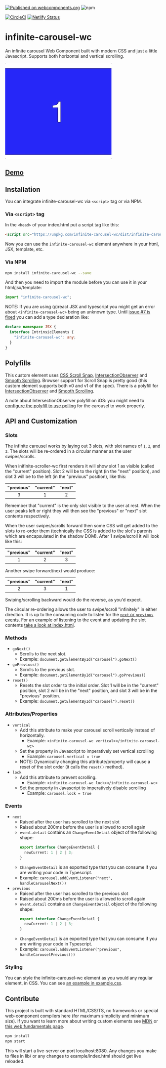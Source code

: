[![Published on webcomponents.org](https://img.shields.io/badge/webcomponents.org-published-blue.svg?style=flat-square)](https://www.webcomponents.org/element/infinite-carousel-wc) ![npm](https://img.shields.io/npm/v/infinite-carousel-wc.svg)

[![CircleCI](https://circleci.com/gh/wes566/infinite-carousel-wc.svg?style=svg)](https://circleci.com/gh/wes566/infinite-carousel-wc) [![Netlify Status](https://api.netlify.com/api/v1/badges/3afd934a-e7a4-40e1-b47f-f0e571ba218d/deploy-status)](https://app.netlify.com/sites/infinite-carousel-wc/deploys)

# infinite-carousel-wc

An infinite carousel Web Component built with modern CSS and just a little Javascript. Supports both horizontal and vertical scrolling.

![infinite-carousel-wc demo](demo.gif)

## [Demo](https://infinite-carousel-wc.netlify.com/)

## Installation

You can integrate infinite-carousel-wc via `<script>` tag or via NPM.

### Via `<script>` tag

In the `<head>` of your index.html put a script tag like this:

```html
<script src="https://unpkg.com/infinite-carousel-wc/dist/infinite-carousel-wc.min.js"></script>
```

Now you can use the `infinite-carousel-wc` element anywhere in your html, JSX, template, etc.

### Via NPM

```bash
npm install infinite-carousel-wc --save
```

And then you need to import the module before you can use it in your html/jsx/template:

```js
import "infinite-carousel-wc";
```

NOTE: If you are using (p)react JSX and typescript you might get an error about `<infinite-carousel-wc>` being an unknown type. Until [issue #7 is fixed](https://github.com/wes566/infinite-carousel-wc/issues/7) you can add a type declaration like:

```ts
declare namespace JSX {
  interface IntrinsicElements {
    "infinite-carousel-wc": any;
  }
}
```

## Polyfills

This custom element uses [CSS Scroll Snap](https://caniuse.com/#feat=css-snappoints), [IntersectionObserver](https://caniuse.com/#feat=intersectionobserver) and [Smooth Scrolling](https://caniuse.com/#feat=css-scroll-behavior). Browser support for Scroll Snap is pretty good (this custom element supports both v0 and v1 of the spec). There is a polyfill for [IntersectionObserver](https://github.com/w3c/IntersectionObserver/tree/master/polyfill) and [Smooth Scrolling](https://github.com/iamdustan/smoothscroll).

A note about IntersectionObserver polyfill on iOS: you might need to [configure the polyfill to use polling](https://github.com/w3c/IntersectionObserver/tree/master/polyfill#configuring-the-polyfill) for the carousel to work properly.

## API and Customization

### Slots

The infinite carousel works by laying out 3 slots, with slot names of `1`, `2`, and `3`. The slots will be re-ordered in a circular manner as the user swipes/scrolls.

When inifinite-scroller-wc first renders it will show slot 1 as visible (called the "current" position). Slot 2 will be to the right (in the "next" position), and slot 3 will be to the left (in the "previous" position), like this:

| "previous" | "current" | "next" |
| :--------: | :-------: | :----: |
|     3      |     1     |   2    |

Remember that "current" is the only slot visible to the user at rest. When the user peaks left or right they will then see the "previous" or "next" slot contents respectively.

When the user swipes/scrolls forward then some CSS will get added to the slots to re-order them (technically the CSS is added to the slot's parents which are encapsulated in the shadow DOM). After 1 swipe/scroll it will look like this:

| "previous" | "current" | "next" |
| :--------: | :-------: | :----: |
|     1      |     2     |   3    |

Another swipe forward/next would produce:

| "previous" | "current" | "next" |
| :--------: | :-------: | :----: |
|     2      |     3     |   1    |

Swiping/scrolling backward would do the reverse, as you'd expect.

The circular re-ordering allows the user to swipe/scroll "infinitely" in either direction. It is up to the consuming code to listen for the [`next` or `previous` events](#events). For an example of listening to the event and updating the slot contents [take a look at index.html](./example/index.html#L163).

### Methods

- `goNext()`
  - Scrolls to the next slot.
  - Example: `document.getElementById("carousel").goNext()`
- `goPrevious()`
  - Scrolls to the previous slot.
  - Example: `document.getElementById("carousel").goPrevious()`
- `reset()`
  - Resets the slot order to the initial order. Slot 1 will be in the "current" position, slot 2 will be in the "next" position, and slot 3 will be in the "previous" position.
  - Example: `document.getElementById("carousel").reset()`

### Attributes/Properties

- `vertical`
  - Add this attribute to make your carousel scroll vertically instead of horizontally.
    - Example: `<infinite-carousel-wc vertical></infinite-carousel-wc>`
  - Set the property in Javascript to imperatively set vertical scrolling
    - Example: `carousel.vertical = true`
  - NOTE: Dynamically changing this attribute/property will cause a reset of the slot order (it calls the `reset()` method).
- `lock`
  - Add this attribute to prevent scrolling.
    - Example: `<infinite-carousel-wc lock></infinite-carousel-wc>`
  - Set the property in Javascript to imperatively disable scrolling
    - Example: `carousel.lock = true`

### Events

- `next`
  - Raised after the user has scrolled to the next slot
  - Raised about 200ms before the user is allowed to scroll again
  - `event.detail` contains an `ChangeEventDetail` object of the following shape:
    ```ts
    export interface ChangeEventDetail {
      newCurrent: 1 | 2 | 3;
    }
    ```
  - `ChangeEventDetail` is an exported type that you can consume if you are writing your code in Typescript.
  - Example: `carousel.addEventListener("next", handleCarouselNext())`
- `previous`
  - Raised after the user has scrolled to the previous slot
  - Raised about 200ms before the user is allowed to scroll again
  - `event.detail` contains an `ChangeEventDetail` object of the following shape:
    ```ts
    export interface ChangeEventDetail {
      newCurrent: 1 | 2 | 3;
    }
    ```
  - `ChangeEventDetail` is an exported type that you can consume if you are writing your code in Typescript.
  - Example: `carousel.addEventListener("previous", handleCarouselPrevious())`

### Styling

You can style the infinite-carousel-wc element as you would any regular element, in CSS. You can see [an example in example.css](./example/example.css#L32).

## Contribute

This project is built with standard HTML/CSS/TS, no frameworks or special web-component compilers here (for maximum simplicity and minimum size). If you want to learn more about writing custom elements see [MDN](https://developer.mozilla.org/en-US/docs/Web/Web_Components/Using_custom_elements) or [this web fundamentals page](https://developers.google.com/web/fundamentals/web-components/).

```bash
npm install
npm start
```

This will start a live-server on port localhost:8080. Any changes you make to files in lib/ or any changes to example/index.html should get live reloaded.
